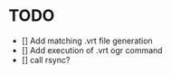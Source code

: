 # TODO

- [] Add matching .vrt file generation 
- [] Add execution of .vrt ogr command
- [] call rsync?